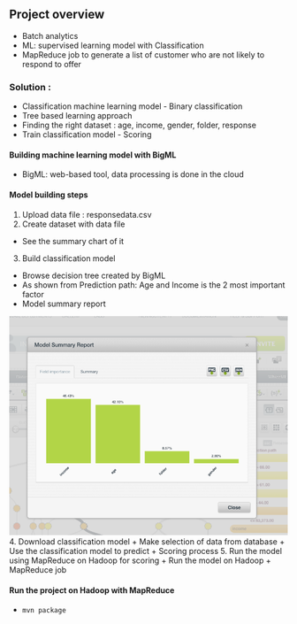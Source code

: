 ## Project overview 


+ Batch analytics 
+ ML: supervised learning model with Classification 
+ MapReduce job to generate a list of customer who are not likely to respond to offer 


### Solution : 
+ Classification machine learning model - Binary classification
+ Tree based learning approach 
+ Finding the right dataset : age, income, gender, folder, response 
+ Train classification model - Scoring 


#### Building machine learning model with BigML 
+ BigML: web-based tool, data processing is done in the cloud 

#### Model building steps 
1. Upload data file : responsedata.csv 
2. Create dataset with data file 
+ See the summary chart of it 
3. Build classification model 
+ Browse decision tree created by BigML 
+ As shown from Prediction path: Age and Income is the 2 most important factor 
+ Model summary report 
<img src="./img/4.png">
4. Download classification model 
+ Make selection of data from database 
+ Use the classification model to predict 
+ Scoring process 
5. Run the model using MapReduce on Hadoop for scoring
+ Run the model on Hadoop 
+ MapReduce job 


#### Run the project on Hadoop with MapReduce 
+ `mvn package`

